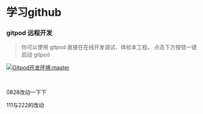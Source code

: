 # 学习github

###  gitpod 远程开发

> 你可以使用 gitpod 直接在在线开发调试、体验本工程。
> 点击下方按钮一键启动 gitpod

[![Gitpod开发环境:master](https://gitpod.io/button/open-in-gitpod.svg)](https://gitpod.io/#https://github.com/ohxinru/XR)

<br/>

0828改动一下下


111与222的改动
